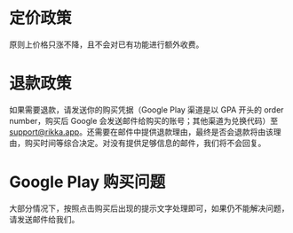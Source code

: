 # 定价政策

原则上价格只涨不降，且不会对已有功能进行额外收费。

# 退款政策

如果需要退款，请发送你的购买凭据（Google Play 渠道是以 GPA 开头的 order number，购买后 Google 会发送邮件给购买的账号；其他渠道为兑换代码）至 [support@rikka.app](mailto:support@rikka.app)。还需要在邮件中提供退款理由，最终是否会退款将由该理由，购买时间等综合决定。对没有提供足够信息的邮件，我们将不会回复。

# Google Play 购买问题

大部分情况下，按照点击购买后出现的提示文字处理即可，如果仍不能解决问题，请发送邮件给我们。